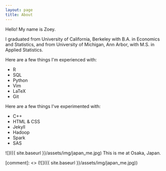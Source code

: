 ```yaml
---
layout: page
title: About
---
```


Hello! My name is Zoey. 

I graduated from University of California, Berkeley with B.A. in Economics and
Statistics, and from University of Michigan, Ann Arbor, with M.S. in Applied
Statistics. 

Here are a few things I'm experienced with: 

+ R
+ SQL
+ Python
+ Vim
+ LaTeX
+ Git

Here are a few things I've experimented with: 
+ C++
+ HTML & CSS
+ Jekyll
+ Hadoop
+ Spark
+ SAS

![]({{ site.baseurl }}/assets/img/japan_me.jpg)
This is me at Osaka, Japan. 

[comment]: <> (![]({{ site.baseurl }}/assets/img/japan_me.jpg))
